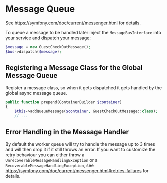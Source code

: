 # Message Queue

See https://symfony.com/doc/current/messenger.html for details.

To queue a message to be handled later inject the `MessageBusInterface` into
your service and dispatch your message:

```php
$message = new GuestCheckOutMessage();
$bus->dispatch($message);
```

## Registering a Message Class for the Global Message Queue

Register a message class, so when it gets dispatched it gets handled by the
global async message queue.

```php
public function prepend(ContainerBuilder $container)
{
    $this->addQueueMessage($container, GuestCheckOutMessage::class);
    // ...
```

## Error Handling in the Message Handler

By default the worker queue will try to handle the message up to 3 times and will then drop it if it still throws an error. If you want to customize the retry behaviour you can either throw a `UnrecoverableMessageHandlingException` or a `RecoverableMessageHandlingException`, see https://symfony.com/doc/current/messenger.html#retries-failures for details.
